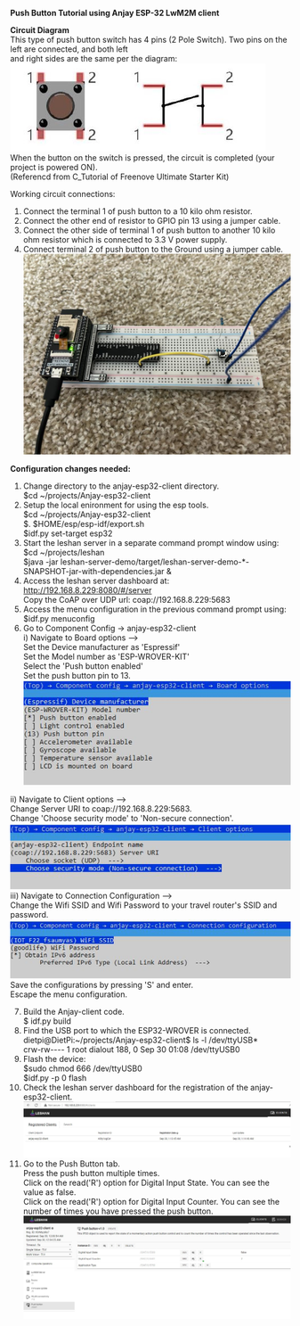 **Push Button Tutorial using Anjay ESP-32 LwM2M client**

**Circuit Diagram**<br/>
This type of push button switch has 4 pins (2 Pole Switch). Two pins on the left are connected, and both left<br/>
and right sides are the same per the diagram:<br/>
![PushButton_component](/Anjay-esp32-client/image/PushButton_component.JPG)<br/>
When the button on the switch is pressed, the circuit is completed (your project is powered ON).<br/>
(Referencd from C_Tutorial of Freenove Ultimate Starter Kit)<br/>

Working circuit connections:<br/>
1. Connect the terminal 1 of push button to a 10 kilo ohm resistor.<br/>
2. Connect the other end of resistor to GPIO pin 13 using a jumper cable.<br/>
3. Connect the other side of terminal 1 of push button to another 10 kilo ohm resistor which is connected to 3.3 V power supply.
4. Connect terminal 2 of push button to the Ground using a jumper cable.
![Circuit_Diagram_Push_Button](/Anjay-esp32-client/image/Circuit_Diagram_Push_Button.jpeg)<br/>

**Configuration changes needed:**
1. Change directory to the anjay-esp32-client directory.<br/>
$cd ~/projects/Anjay-esp32-client<br/>
2. Setup the local enironment for using the esp tools.<br/>
$cd ~/projects/Anjay-esp32-client<br/>
$. $HOME/esp/esp-idf/export.sh<br/>
$idf.py set-target esp32 <br/>
3. Start the leshan server in a separate command prompt window using:<br/>
$cd ~/projects/leshan<br/>
$java -jar leshan-server-demo/target/leshan-server-demo-*-SNAPSHOT-jar-with-dependencies.jar &<br/>
4. Access the leshan server dashboard at:<br/>
http://192.168.8.229:8080/#/server<br/>
Copy the CoAP over UDP url: coap://192.168.8.229:5683<br/>
5. Access the menu configuration in the previous command prompt using:<br/>
$idf.py menuconfig<br/>
6. Go to Component Config -> anjay-esp32-client<br/>
i) Navigate to Board options --> <br/>
Set the Device manufacturer as 'Espressif'<br/>
Set the Model number as 'ESP-WROVER-KIT'<br/>
Select the 'Push button enabled'<br/>
Set the push button pin to 13.<br/>
![PushButton_Board_options](/Anjay-esp32-client/image/PushButton_Board_options.JPG)<br/>

ii) Navigate to Client options --><br/>
Change Server URI to coap://192.168.8.229:5683.<br/>
Change 'Choose security mode' to 'Non-secure connection'.<br/>
![PushButton_Client_options](/Anjay-esp32-client/image/PushButton_Client_options.JPG)<br/>
iii) Navigate to Connection Configuration --> <br/>
Change the Wifi SSID and Wifi Password to your travel router's SSID and password.<br/>
![PushButton_Conn_Config](/Anjay-esp32-client/image/PushButton_Conn_Config.JPG)<br/>
Save the configurations by pressing 'S' and enter.<br/>
Escape the menu configuration.<br/>

7. Build the Anjay-client code.<br/>
$ idf.py build<br/>
8. Find the USB port to which the ESP32-WROVER is connected.<br/>
dietpi@DietPi:~/projects/Anjay-esp32-client$ ls -l /dev/ttyUSB*<br/>
crw-rw---- 1 root dialout 188, 0 Sep 30 01:08 /dev/ttyUSB0<br/>
9. Flash the device:<br/>
$sudo chmod 666 /dev/ttyUSB0<br/>
$idf.py -p 0 flash<br/>
10. Check the leshan server dashboard for the registration of the anjay-esp32-client.<br/>
![Anjay-esp32-client](/Anjay-esp32-client/image/Anjay-esp32-client.JPG)<br/>
11. Go to the Push Button tab.<br/>
Press the push button multiple times.<br/>
Click on the read('R') option for Digital Input State. You can see the value as false.<br/>
Click on the read('R') option for Digital Input Counter. You can see the number of times you have pressed the push button.<br/>
![PushButton_Output](/Anjay-esp32-client/image/PushButton_Output.JPG)<br/>




